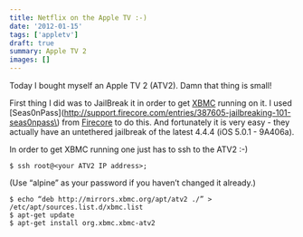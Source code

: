 ```yaml
---
title: Netflix on the Apple TV :-)
date: '2012-01-15'
tags: ['appletv']
draft: true
summary: Apple TV 2
images: []
---
```


Today I bought myself an Apple TV 2 (ATV2). Damn that thing is small!

First thing I did was to JailBreak it in order to get [XBMC](http://xbmc.org) running on it.
I used [Seas0nPass](http://support.firecore.com/entries/387605-jailbreaking-101-seas0npass\)
from [Firecore](http://firecore.com/) to do this. And fortunately
it is very easy - they actually have an untethered jailbreak of the latest 4.4.4 (iOS 5.0.1 - 9A406a).

In order to get XBMC running one just has to ssh to the ATV2 :-)

```
$ ssh root@<your ATV2 IP address>;
```

(Use “alpine” as your password if you haven’t changed it already.)

```
$ echo “deb http://mirrors.xbmc.org/apt/atv2 ./” > /etc/apt/sources.list.d/xbmc.list
$ apt-get update
$ apt-get install org.xbmc.xbmc-atv2
```

